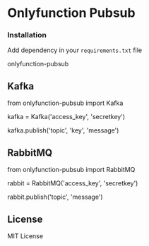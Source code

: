 # Onlyfunction Pubsub

### Installation

Add dependency in your `requirements.txt` file

onlyfunction-pubsub

## Kafka

from onlyfunction-pubsub import Kafka

kafka = Kafka('access_key', 'secretkey')

kafka.publish('topic', 'key', 'message')

## RabbitMQ

from onlyfunction-pubsub import RabbitMQ

rabbit = RabbitMQ('access_key', 'secretkey')

rabbit.publish('topic', 'message')


## License
MIT License